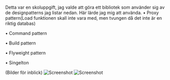 Detta  var en skoluppgift, jag valde att göra ett bibliotek som använder sig av de designpatterns jag listar nedan.
Här lärde jag mig att använda. 
•	Proxy pattern(Load funktionen skall inte vara med, men tvungen då det inte är en riktig databas)

•	Command pattern

•	Build pattern

•	Flyweight pattern

•	Singelton


(Bilder för inblick)
![Screenshot](https://github.com/Nordstroem1/BookLibraryDesignPatterns/blob/master/Sk%C3%A4rmbild%202024-04-08%20114952.png)
![Screenshot](https://github.com/Nordstroem1/BookLibraryDesignPatterns/blob/master/Sk%C3%A4rmbild%202024-04-08%20115020.png)
